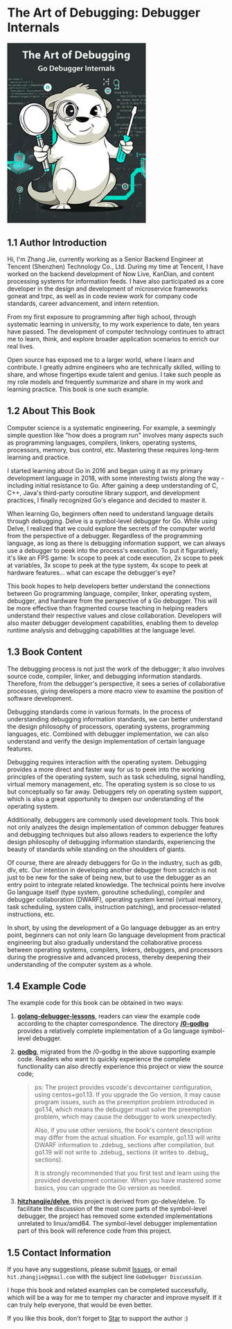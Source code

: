 # The Art of Debugging: Debugger Internals

<img alt="Cover Image" src="bookcover.jpeg" width="320px" />

## 1.1 Author Introduction

Hi, I'm Zhang Jie, currently working as a Senior Backend Engineer at Tencent (Shenzhen) Technology Co., Ltd. During my time at Tencent, I have worked on the backend development of Now Live, KanDian, and content processing systems for information feeds. I have also participated as a core developer in the design and development of microservice frameworks goneat and trpc, as well as in code review work for company code standards, career advancement, and intern retention.

From my first exposure to programming after high school, through systematic learning in university, to my work experience to date, ten years have passed. The development of computer technology continues to attract me to learn, think, and explore broader application scenarios to enrich our real lives.

Open source has exposed me to a larger world, where I learn and contribute. I greatly admire engineers who are technically skilled, willing to share, and whose fingertips exude talent and genius. I take such people as my role models and frequently summarize and share in my work and learning practice. This book is one such example.

## 1.2 About This Book

Computer science is a systematic engineering. For example, a seemingly simple question like "how does a program run" involves many aspects such as programming languages, compilers, linkers, operating systems, processors, memory, bus control, etc. Mastering these requires long-term learning and practice.

I started learning about Go in 2016 and began using it as my primary development language in 2018, with some interesting twists along the way - including initial resistance to Go. After gaining a deep understanding of C, C++, Java's third-party coroutine library support, and development practices, I finally recognized Go's elegance and decided to master it.

When learning Go, beginners often need to understand language details through debugging. Delve is a symbol-level debugger for Go. While using Delve, I realized that we could explore the secrets of the computer world from the perspective of a debugger. Regardless of the programming language, as long as there is debugging information support, we can always use a debugger to peek into the process's execution. To put it figuratively, it's like an FPS game: 1x scope to peek at code execution, 2x scope to peek at variables, 3x scope to peek at the type system, 4x scope to peek at hardware features... what can escape the debugger's eye?

This book hopes to help developers better understand the connections between Go programming language, compiler, linker, operating system, debugger, and hardware from the perspective of a Go debugger. This will be more effective than fragmented course teaching in helping readers understand their respective values and close collaboration. Developers will also master debugger development capabilities, enabling them to develop runtime analysis and debugging capabilities at the language level.

## 1.3 Book Content

The debugging process is not just the work of the debugger; it also involves source code, compiler, linker, and debugging information standards. Therefore, from the debugger's perspective, it sees a series of collaborative processes, giving developers a more macro view to examine the position of software development.

Debugging standards come in various formats. In the process of understanding debugging information standards, we can better understand the design philosophy of processors, operating systems, programming languages, etc. Combined with debugger implementation, we can also understand and verify the design implementation of certain language features.

Debugging requires interaction with the operating system. Debugging provides a more direct and faster way for us to peek into the working principles of the operating system, such as task scheduling, signal handling, virtual memory management, etc. The operating system is so close to us but conceptually so far away. Debuggers rely on operating system support, which is also a great opportunity to deepen our understanding of the operating system.

Additionally, debuggers are commonly used development tools. This book not only analyzes the design implementation of common debugger features and debugging techniques but also allows readers to experience the lofty design philosophy of debugging information standards, experiencing the beauty of standards while standing on the shoulders of giants.

Of course, there are already debuggers for Go in the industry, such as gdb, dlv, etc. Our intention in developing another debugger from scratch is not just to be new for the sake of being new, but to use the debugger as an entry point to integrate related knowledge. The technical points here involve Go language itself (type system, goroutine scheduling), compiler and debugger collaboration (DWARF), operating system kernel (virtual memory, task scheduling, system calls, instruction patching), and processor-related instructions, etc.

In short, by using the development of a Go language debugger as an entry point, beginners can not only learn Go language development from practical engineering but also gradually understand the collaborative process between operating systems, compilers, linkers, debuggers, and processors during the progressive and advanced process, thereby deepening their understanding of the computer system as a whole.

## 1.4 Example Code

The example code for this book can be obtained in two ways:

1. [**golang-debugger-lessons**](https://github.com/hitzhangjie/golang-debugger-lessons), readers can view the example code according to the chapter correspondence. The directory [**/0-godbg**](https://github.com/hitzhangjie/golang-debugger-lessons) provides a relatively complete implementation of a Go language symbol-level debugger.
2. [**godbg**](https://github.com/hitzhangjie/godbg), migrated from the /0-godbg in the above supporting example code. Readers who want to quickly experience the complete functionality can also directly experience this project or view the source code;

   > ps: The project provides vscode's devcontainer configuration, using centos+go1.13. If you upgrade the Go version, it may cause program issues, such as the preemption problem introduced in go1.14, which means the debugger must solve the preemption problem, which may cause the debugger to work unexpectedly.
   >
   > Also, if you use other versions, the book's content description may differ from the actual situation. For example, go1.13 will write DWARF information to .zdebug_ sections after compilation, but go1.19 will not write to .zdebug_ sections (it writes to .debug_ sections).
   >
   > It is strongly recommended that you first test and learn using the provided development container. When you have mastered some basics, you can upgrade the Go version as needed.
3. [**hitzhangjie/delve**](https://github.com/hitzhangjie/tinydbg), this project is derived from go-delve/delve. To facilitate the discussion of the most core parts of the symbol-level debugger, the project has removed some extended implementations unrelated to linux/amd64. The symbol-level debugger implementation part of this book will reference code from this project.

## 1.5 Contact Information

If you have any suggestions, please submit [Issues](https://github.com/hitzhangjie/golang-debugger-book/issues), or email `hit.zhangjie@gmail.com` with the subject line `GoDebugger Discussion`.

I hope this book and related examples can be completed successfully, which will be a way for me to temper my character and improve myself. If it can truly help everyone, that would be even better.

If you like this book, don't forget to [Star](https://github.com/hitzhangjie/golang-debugger-book) to support the author :)
